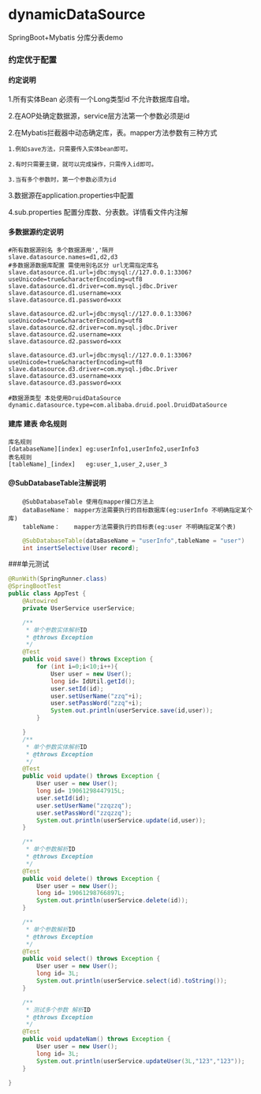 # dynamicDataSource
SpringBoot+Mybatis 分库分表demo
### 约定优于配置
#### 约定说明
1.所有实体Bean 必须有一个Long类型id 不允许数据库自增。

2.在AOP处确定数据源，service层方法第一个参数必须是id

2.在Mybatis拦截器中动态确定库，表。mapper方法参数有三种方式 
    
    1.例如save方法，只需要传入实体bean即可。
   
    2.有时只需要主键，就可以完成操作，只需传入id即可。
    
    3.当有多个参数时，第一个参数必须为id
    
3.数据源在application.properties中配置

4.sub.properties 配置分库数、分表数。详情看文件内注解

#### 多数据源约定说明
```properties
#所有数据源别名 多个数据源用','隔开
slave.datasource.names=d1,d2,d3
#多数据源数据库配置 需使用别名区分 url无需指定库名
slave.datasource.d1.url=jdbc:mysql://127.0.0.1:3306?useUnicode=true&characterEncoding=utf8
slave.datasource.d1.driver=com.mysql.jdbc.Driver
slave.datasource.d1.username=xxx
slave.datasource.d1.password=xxx

slave.datasource.d2.url=jdbc:mysql://127.0.0.1:3306?useUnicode=true&characterEncoding=utf8
slave.datasource.d2.driver=com.mysql.jdbc.Driver
slave.datasource.d2.username=xxx
slave.datasource.d2.password=xxx

slave.datasource.d3.url=jdbc:mysql://127.0.0.1:3306?useUnicode=true&characterEncoding=utf8
slave.datasource.d3.driver=com.mysql.jdbc.Driver
slave.datasource.d3.username=xxx
slave.datasource.d3.password=xxx

#数据源类型 本处使用DruidDataSource
dynamic.datasource.type=com.alibaba.druid.pool.DruidDataSource
```
#### 建库 建表 命名规则
    库名规则
    [databaseName][index] eg:userInfo1,userInfo2,userInfo3
    表名规则
    [tableName]_[index]   eg:user_1,user_2,user_3

#### @SubDatabaseTable注解说明
        @SubDatabaseTable 使用在mapper接口方法上
        dataBaseName： mapper方法需要执行的目标数据库(eg:userInfo 不明确指定某个库)
        tableName：    mapper方法需要执行的目标表(eg:user 不明确指定某个表)
```java
    @SubDatabaseTable(dataBaseName = "userInfo",tableName = "user")
    int insertSelective(User record);
```
    
###单元测试
```java
@RunWith(SpringRunner.class)
@SpringBootTest
public class AppTest {
    @Autowired
    private UserService userService;

    /**
     * 单个参数实体解析ID
     * @throws Exception
     */
    @Test
    public void save() throws Exception {
        for (int i=0;i<10;i++){
            User user = new User();
            long id= IdUtil.getId();
            user.setId(id);
            user.setUserName("zzq"+i);
            user.setPassWord("zzq"+i);
            System.out.println(userService.save(id,user));
        }

    }
    /**
     * 单个参数实体解析ID
     * @throws Exception
     */
    @Test
    public void update() throws Exception {
        User user = new User();
        long id= 19061298447915L;
        user.setId(id);
        user.setUserName("zzqzzq");
        user.setPassWord("zzqzzq");
        System.out.println(userService.update(id,user));
    }

    /**
     * 单个参数解析ID
     * @throws Exception
     */
    @Test
    public void delete() throws Exception {
        User user = new User();
        long id= 19061298766897L;
        System.out.println(userService.delete(id));
    }

    /**
     * 单个参数解析ID
     * @throws Exception
     */
    @Test
    public void select() throws Exception {
        User user = new User();
        long id= 3L;
        System.out.println(userService.select(id).toString());
    }

    /**
     * 测试多个参数 解析ID
     * @throws Exception
     */
    @Test
    public void updateNam() throws Exception {
        User user = new User();
        long id= 3L;
        System.out.println(userService.updateUser(3L,"123","123"));
    }

}

```
